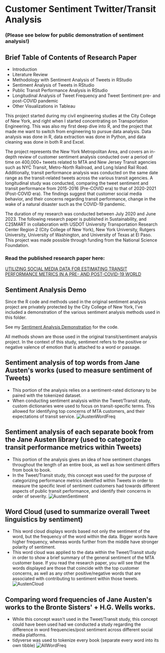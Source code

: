 # Customer Sentiment Twitter/Transit Analysis
### (Please see below for public demonstration of sentiment analysis!)
## Brief Table of Contents of Research Paper
- Introduction
- Literature Review
- Methodology with Sentiment Analysis of Tweets in RStudio
- Sentiment Analysis of Tweets in RStudio
- Public Transit Performance Analysis in RStudio
- Longitudinal Analysis of Tweet Frequency and Tweet Sentiment pre- and post-COVID pandemic
- Other Visualizations in Tableau

This project started during my civil engineering studies at the City College of New York, and right when I started concentrating on Transportation Engineering. This was also my first deep dive into R, and the project that made me want to switch from engineering to pursue data analysis. Data analysis was done in R, data extraction was done in Python, and data cleaning was done in both R and Excel.

The project represents the New York Metropolitan Area, and covers an in-depth review of customer sentiment analysis conducted over a period of time on 400,000+ tweets related to MTA and New Jersey Transit agencies such as NYC Transit, Metro-North Railroad, and Long Island Rail Road. Additionally, transit performance analysis was conducted on the same date range as the transit-related tweets across the various transit agencies. A longitudinal study was conducted, comparing the tweet sentiment and transit performance from 2015-2016 (Pre-COVID era) to that of 2020-2021 (Post-COVID era). The findings suggest that customer social media behavior, and their concerns regarding transit performance, change in the wake of a natural disaster such as the COVID-19 pandemic.

The duration of my research was conducted between July 2020 and June 2023. The following research paper is published in Sustainability, and C2SMART in collaboration with USDOT University Transportation Research Center Region 2 (City College of New York), New York University, Rutgers University, University of Washington, and University of Texas at El Paso. This project was made possible through funding from the National Science Foundation.

### Read the published research paper here:
[UTILIZING SOCIAL MEDIA DATA FOR ESTIMATING TRANSIT PERFORMANCE METRICS IN A PRE- AND POST-COVID-19 WORLD](https://www.mdpi.com/2071-1050/15/23/16183)


## Sentiment Analysis Demo
Since the R code and methods used in the original sentiment analysis project are privately protected by the City College of New York, I've included a demonstration of the various sentiment analysis methods used in this folder.

See my [Sentiment Analysis Demonstration](https://github.com/r-kish/Tweet-Sentiment-Transit-Analysis/tree/main/Sentiment_Analysis_Demo) for the code.

All methods shown are those used in the original transit/sentiment analysis project.
In the context of this study, sentiment refers to the positive or negative valence of emotion that is attached to a word or passage.

## Sentiment analysis of top words from Jane Austen's works (used to measure sentiment of Tweets)
- This portion of the analysis relies on a sentiment-rated dictionary to be paired with the tokenized dataset. 
- When conducting sentiment analysis within the Tweet/Transit study, custom dictionaries were used to focus on transit-specific terms. This allowed for identifying top concerns of MTA customers, and their expectations of transit service.
![AustenWordFreq](https://github.com/r-kish/Tweet-Sentiment-Transit-Analysis/blob/main/Sentiment_Analysis_Demo/images/AustenWordFreq.png)

## Sentiment analysis of each separate book from the Jane Austen library (used to categorize transit performance metrics within Tweets)
- This portion of the analysis gives an idea of how sentiment changes throughout the length of an entire book, as well as how sentiment differs from book to book.
- In the Tweet/Transit study, this concept was used for the purpose of categorizing performance metrics identified within Tweets in order to measure the specific level of sentiment customers had towards different aspects of public transit performance, and identify their concerns in order of severity.
![AustenSentiment](https://github.com/r-kish/Tweet-Sentiment-Transit-Analysis/blob/main/Sentiment_Analysis_Demo/images/AustenSentiment.png)

## Word Cloud (used to summarize overall Tweet linguistics by sentiment)
- This word cloud displays words based not only the sentiment of the word, but the frequency of the word within the data. Bigger words have higher frequency, whereas words further from the middle have stronger polarity of sentiment.
- This word cloud was applied to the data within the Tweet/Transit study in order to show a brief summary of the general sentiment of the MTA customer base. If you read the research paper, you will see that the words displayed are those that coincide with the top customer concerns, as well as any other positive/negative words that are associated with contributing to sentiment within those tweets.
![AustenCloud](https://github.com/r-kish/Tweet-Sentiment-Transit-Analysis/blob/main/Sentiment_Analysis_Demo/images/AustenWordCloud.png)

## Comparing word frequencies of Jane Austen's works to the Bronte Sisters' + H.G. Wells works.
- While this concept wasn't used in the Tweet/Transit study, this concept could have been used had we conducted a study regarding the difference in word frequencies/post sentiment across different social media platforms.
- tidyverse was used to tokenize every book (separate every word into its own tibble)
![AllWordFreq](https://github.com/r-kish/Tweet-Sentiment-Transit-Analysis/blob/main/Sentiment_Analysis_Demo/images/AllWordFreq.png)

